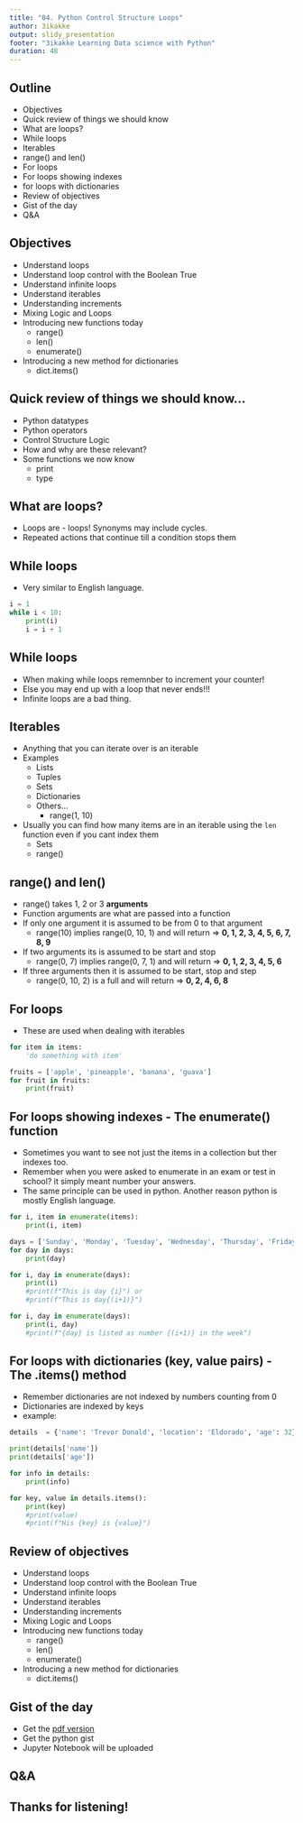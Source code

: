 ```yaml
---
title: "04. Python Control Structure Loops"
author: 3ikakke  
output: slidy_presentation  
footer: "3ikakke Learning Data science with Python"  
duration: 48  
---
```


## Outline  
- Objectives  
- Quick review of things we should know
- What are loops?  
- While loops  
- Iterables  
- range() and len()  
- For loops  
- For loops showing indexes  
- for loops with dictionaries  
- Review of objectives  
- Gist of the day  
- Q&A  

## Objectives  
- Understand loops  
- Understand loop control with the Boolean True  
- Understand infinite loops   
- Understand iterables  
- Understanding increments  
- Mixing Logic and Loops  
- Introducing new functions today  
	+ range()  
	+ len()  
	+ enumerate()  
- Introducing a new method for dictionaries  
	+ dict.items()  


## Quick review of things we should know...  
- Python datatypes  
- Python operators  
- Control Structure Logic  
- How and why are these relevant?  
- Some functions we now know  
	+ print  
	+ type  


## What are loops?  
- Loops are - loops! Synonyms may include cycles.  
- Repeated actions that continue till a condition stops them  


## While loops  
- Very similar to English language.
```python
i = 1
while i < 10:
	print(i) 
	i = i + 1  
```

## While loops  
- When making while loops rememnber to increment your counter!  
- Else you may end up with a loop that never ends!!!   
- Infinite loops are a bad thing.  

## Iterables  
- Anything that you can iterate over is an iterable  
- Examples  
	+ Lists  
	+ Tuples  
	+ Sets  
	+ Dictionaries  
	+ Others...  
		+ range(1, 10)  
- Usually you can find how many items are in an iterable using the `len` function even if you cant index them  
	+ Sets  
	+ range()   

## range() and len()  
- range() takes 1, 2 or 3 **arguments**  
- Function arguments are what are passed into a function  
- If only one argument it is assumed to be from 0 to that argument  
	+ range(10) implies range(0, 10, 1) and will return => **0, 1, 2, 3, 4, 5, 6, 7, 8, 9**  
- If two arguments its is assumed to be start and stop  
	+ range(0, 7) implies range(0, 7, 1) and will return => **0, 1, 2, 3, 4, 5, 6**  
- If three arguments then it is assumed to be start, stop and step  
	+ range(0, 10, 2) is a full and will return => **0, 2, 4, 6, 8**

## For loops  
- These are used when dealing with iterables  
```python
for item in items:
	'do something with item'
```

```python
fruits = ['apple', 'pineapple', 'banana', 'guava']
for fruit in fruits:
	print(fruit)
```

## For loops showing indexes - The enumerate() function   
- Sometimes you want to see not just the items in a collection but ther indexes too.  
- Remember when you were asked to enumerate in an exam or test in school? it simply meant number your answers.  
- The same principle can be used in python. Another reason python is mostly English language.  

```python 
for i, item in enumerate(items): 
	print(i, item)
```

```python
days = ['Sunday', 'Monday', 'Tuesday', 'Wednesday', 'Thursday', 'Friday', 'Saturday']
for day in days:
	print(day)

for i, day in enumerate(days):
	print(i)
	#print(f"This is day {i}") or
	#print(f"This is day{(i+1)}")

for i, day in enumerate(days):
	print(i, day)
	#print(f"{day} is listed as number {(i+1)} in the week")

```
## For loops with dictionaries (key, value pairs) - The .items() method  
- Remember dictionaries are not indexed by numbers counting from 0  
- Dictionaries are indexed by keys  
- example:

```python
details  = {'name': 'Trevor Donald', 'location': 'Eldorado', 'age': 32}

print(details['name'])
print(details['age'])

for info in details:
	print(info)

for key, value in details.items():
	print(key)
	#print(value)
	#print(f"His {key} is {value}")
```


## Review of objectives  
- Understand loops  
- Understand loop control with the Boolean True  
- Understand infinite loops   
- Understand iterables  
- Understanding increments  
- Mixing Logic and Loops  
- Introducing new functions today  
	+ range()  
	+ len()  
	+ enumerate()  
- Introducing a new method for dictionaries 
	+ dict.items()


## Gist of the day  
- Get the [pdf version]("./Python.Control.Structure.Loops.pdf")  
- Get the python gist  
- Jupyter Notebook will be uploaded  

## Q&A  

## Thanks for listening!  



